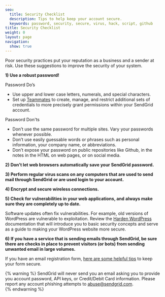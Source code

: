 ```yaml
---
seo:
  title: Security Checklist
  description: Tips to help keep your account secure.
  keywords: password, security, secure, virus, hack, script, github
title: Security Checklist
weight: 0
layout: page
navigation:
  show: true
---
```

Poor security practices put your reputation as a business and a sender at risk. Use these suggestions to improve the security of your system.

**1) Use a robust password!**

Password Do’s
- Use upper and lower case letters, numerals, and special characters.
- Set up [Teammates](https://sendgrid.com/docs/User_Guide/Settings/teammates.html) to create, manage, and restrict additional sets of credentials to more precisely grant permissions within your SendGrid account.

Password Don'ts
- Don’t use the same password for multiple sites. Vary your passwords whenever possible.
- Don’t use easily guessable words or phrases such as personal information, your company name, or abbreviations.
- Don’t expose your password on public repositories like Github, in the notes in the HTML on web pages, or on social media.

**2) Don’t let web browsers automatically save your SendGrid password.**

**3) Perform regular virus scans on any computers that are used to send mail through SendGrid or are used login to your account.**

**4) Encrypt and secure wireless connections.**

**5) Check for vulnerabilities in your web applications, and always make sure they are completely up to date.**

   Software updates often fix vulnerabilities. For example, old versions of WordPress are vulnerable to exploitation. Review the [Harden WordPress](https://codex.wordpress.org/Hardening_WordPress) documentation that will introduce you to basic security concepts and serve as a guide to making your WordPress website more secure.

**6) If you have a service that is sending emails through SendGrid, be sure there are checks in place to prevent visitors (or bots) from sending unwanted email in large volumes.**

   If you have an email registration form, [here are some helpful tips]({{root_url}}/Classroom/Basics/Security/keeping_your_registration_form_secure.html) to keep your form secure.

{% warning %}
SendGrid will never send you an email asking you to provide you account password, API keys, or Credit/Debit Card information. Please report any account phishing attempts to abuse@sendgrid.com.  
{% endwarning %}


